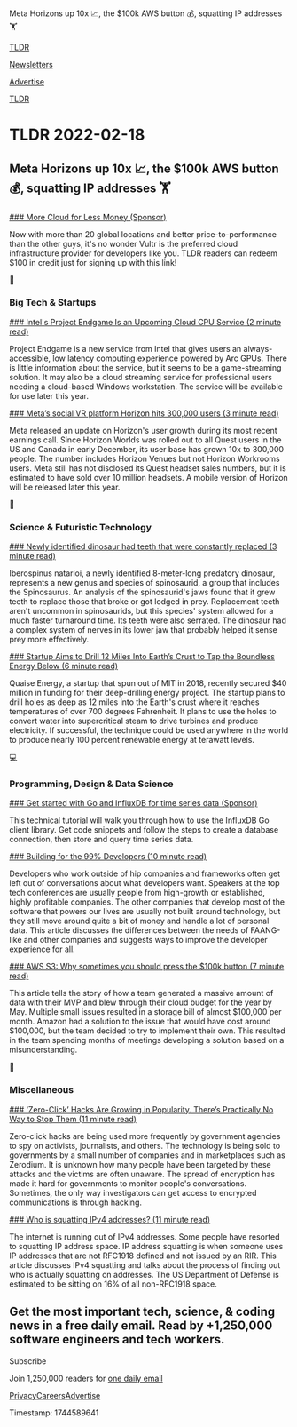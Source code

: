 Meta Horizons up 10x 📈, the $100k AWS button 💰, squatting IP addresses 🏋️

[TLDR](/)

[Newsletters](/newsletters)

[Advertise](https://advertise.tldr.tech/)

[TLDR](/)

# TLDR 2022-02-18

## Meta Horizons up 10x 📈, the $100k AWS button 💰, squatting IP addresses 🏋️

### 

[### More Cloud for Less Money (Sponsor)](https://vultr.com/promo/try100?promo=100fly14&utm_source=tldr&utm_medium=email&utm_campaign=q122)

Now with more than 20 global locations and better price-to-performance than the other guys, it's no wonder Vultr is the preferred cloud infrastructure provider for developers like you. TLDR readers can redeem $100 in credit just for signing up with this link!

📱

### Big Tech & Startups

[### Intel's Project Endgame Is an Upcoming Cloud CPU Service (2 minute read)](https://www.tomshardware.com/news/project-endgame-possible-competitor-to-geforce-now?utm_source=tldrnewsletter)

Project Endgame is a new service from Intel that gives users an always-accessible, low latency computing experience powered by Arc GPUs. There is little information about the service, but it seems to be a game-streaming solution. It may also be a cloud streaming service for professional users needing a cloud-based Windows workstation. The service will be available for use later this year.

[### Meta’s social VR platform Horizon hits 300,000 users (3 minute read)](https://www.theverge.com/2022/2/17/22939297/meta-social-vr-platform-horizon-300000-users?utm_source=tldrnewsletter)

Meta released an update on Horizon's user growth during its most recent earnings call. Since Horizon Worlds was rolled out to all Quest users in the US and Canada in early December, its user base has grown 10x to 300,000 people. The number includes Horizon Venues but not Horizon Workrooms users. Meta still has not disclosed its Quest headset sales numbers, but it is estimated to have sold over 10 million headsets. A mobile version of Horizon will be released later this year.

🚀

### Science & Futuristic Technology

[### Newly identified dinosaur had teeth that were constantly replaced (3 minute read)](https://outline.com/65pl9x?utm_source=tldrnewsletter)

Iberospinus natarioi, a newly identified 8-meter-long predatory dinosaur, represents a new genus and species of spinosaurid, a group that includes the Spinosaurus. An analysis of the spinosaurid's jaws found that it grew teeth to replace those that broke or got lodged in prey. Replacement teeth aren't uncommon in spinosaurids, but this species' system allowed for a much faster turnaround time. Its teeth were also serrated. The dinosaur had a complex system of nerves in its lower jaw that probably helped it sense prey more effectively.

[### Startup Aims to Drill 12 Miles Into Earth’s Crust to Tap the Boundless Energy Below (6 minute read)](https://singularityhub.com/2022/02/14/startup-aims-to-drill-12-miles-into-earths-crust-to-tap-the-boundless-energy-below/?utm_source=tldrnewsletter)

Quaise Energy, a startup that spun out of MIT in 2018, recently secured $40 million in funding for their deep-drilling energy project. The startup plans to drill holes as deep as 12 miles into the Earth's crust where it reaches temperatures of over 700 degrees Fahrenheit. It plans to use the holes to convert water into supercritical steam to drive turbines and produce electricity. If successful, the technique could be used anywhere in the world to produce nearly 100 percent renewable energy at terawatt levels.

💻

### Programming, Design & Data Science

[### Get started with Go and InfluxDB for time series data (Sponsor)](https://www.influxdata.com/blog/getting-started-go-influxdb/?utm_source=vendor&utm_medium=referral&utm_campaign=2022-02-18_spnsr-nl_getting-started-go-influxdb_global&utm_content=tldr)

This technical tutorial will walk you through how to use the InfluxDB Go client library. Get code snippets and follow the steps to create a database connection, then store and query time series data.

[### Building for the 99% Developers (10 minute read)](https://future.a16z.com/software-development-building-for-99-developers/?utm_source=tldrnewsletter)

Developers who work outside of hip companies and frameworks often get left out of conversations about what developers want. Speakers at the top tech conferences are usually people from high-growth or established, highly profitable companies. The other companies that develop most of the software that powers our lives are usually not built around technology, but they still move around quite a bit of money and handle a lot of personal data. This article discusses the differences between the needs of FAANG-like and other companies and suggests ways to improve the developer experience for all.

[### AWS S3: Why sometimes you should press the $100k button (7 minute read)](https://www.cyclic.sh/posts/aws-s3-why-sometimes-you-should-press-the-100k-dollar-button?utm_source=tldrnewsletter)

This article tells the story of how a team generated a massive amount of data with their MVP and blew through their cloud budget for the year by May. Multiple small issues resulted in a storage bill of almost $100,000 per month. Amazon had a solution to the issue that would have cost around $100,000, but the team decided to try to implement their own. This resulted in the team spending months of meetings developing a solution based on a misunderstanding.

🎁

### Miscellaneous

[### ‘Zero-Click’ Hacks Are Growing in Popularity. There’s Practically No Way to Stop Them (11 minute read)](https://www.bloombergquint.com/technology/-zero-click-hacks-by-nso-group-and-others-growing-in-popularity)

Zero-click hacks are being used more frequently by government agencies to spy on activists, journalists, and others. The technology is being sold to governments by a small number of companies and in marketplaces such as Zerodium. It is unknown how many people have been targeted by these attacks and the victims are often unaware. The spread of encryption has made it hard for governments to monitor people's conversations. Sometimes, the only way investigators can get access to encrypted communications is through hacking.

[### Who is squatting IPv4 addresses? (11 minute read)](https://blog.benjojo.co.uk/post/ip-address-squatting?utm_source=tldrnewsletter)

The internet is running out of IPv4 addresses. Some people have resorted to squatting IP address space. IP address squatting is when someone uses IP addresses that are not RFC1918 defined and not issued by an RIR. This article discusses IPv4 squatting and talks about the process of finding out who is actually squatting on addresses. The US Department of Defense is estimated to be sitting on 16% of all non-RFC1918 space.

## Get the most important tech, science, & coding news in a free daily email. Read by +1,250,000 software engineers and tech workers.

Subscribe

Join 1,250,000 readers for [one daily email](/api/latest/tech)

[Privacy](/privacy)[Careers](https://jobs.ashbyhq.com/tldr.tech)[Advertise](/tech/advertise)

Timestamp: 1744589641